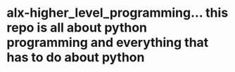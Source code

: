 # alx-higher_level_programming... this repo is all about python programming and everything that has to do about python
